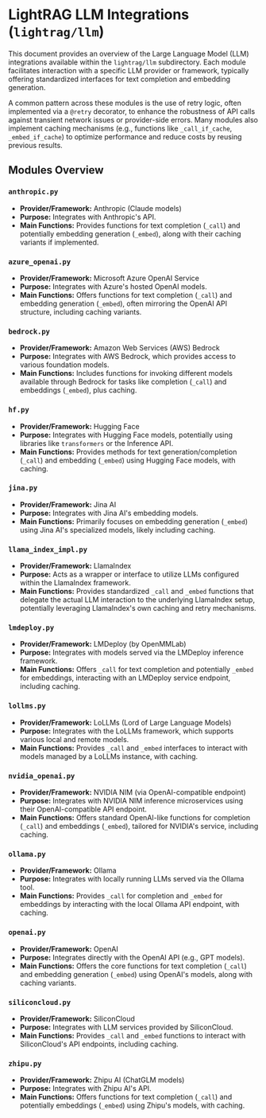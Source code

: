 # LightRAG LLM Integrations (`lightrag/llm`)

This document provides an overview of the Large Language Model (LLM) integrations available within the `lightrag/llm` subdirectory. Each module facilitates interaction with a specific LLM provider or framework, typically offering standardized interfaces for text completion and embedding generation.

A common pattern across these modules is the use of retry logic, often implemented via a `@retry` decorator, to enhance the robustness of API calls against transient network issues or provider-side errors. Many modules also implement caching mechanisms (e.g., functions like `_call_if_cache`, `_embed_if_cache`) to optimize performance and reduce costs by reusing previous results.

## Modules Overview

### `anthropic.py`
*   **Provider/Framework:** Anthropic (Claude models)
*   **Purpose:** Integrates with Anthropic's API.
*   **Main Functions:** Provides functions for text completion (`_call`) and potentially embedding generation (`_embed`), along with their caching variants if implemented.

### `azure_openai.py`
*   **Provider/Framework:** Microsoft Azure OpenAI Service
*   **Purpose:** Integrates with Azure's hosted OpenAI models.
*   **Main Functions:** Offers functions for text completion (`_call`) and embedding generation (`_embed`), often mirroring the OpenAI API structure, including caching variants.

### `bedrock.py`
*   **Provider/Framework:** Amazon Web Services (AWS) Bedrock
*   **Purpose:** Integrates with AWS Bedrock, which provides access to various foundation models.
*   **Main Functions:** Includes functions for invoking different models available through Bedrock for tasks like completion (`_call`) and embeddings (`_embed`), plus caching.

### `hf.py`
*   **Provider/Framework:** Hugging Face
*   **Purpose:** Integrates with Hugging Face models, potentially using libraries like `transformers` or the Inference API.
*   **Main Functions:** Provides methods for text generation/completion (`_call`) and embedding (`_embed`) using Hugging Face models, with caching.

### `jina.py`
*   **Provider/Framework:** Jina AI
*   **Purpose:** Integrates with Jina AI's embedding models.
*   **Main Functions:** Primarily focuses on embedding generation (`_embed`) using Jina AI's specialized models, likely including caching.

### `llama_index_impl.py`
*   **Provider/Framework:** LlamaIndex
*   **Purpose:** Acts as a wrapper or interface to utilize LLMs configured within the LlamaIndex framework.
*   **Main Functions:** Provides standardized `_call` and `_embed` functions that delegate the actual LLM interaction to the underlying LlamaIndex setup, potentially leveraging LlamaIndex's own caching and retry mechanisms.

### `lmdeploy.py`
*   **Provider/Framework:** LMDeploy (by OpenMMLab)
*   **Purpose:** Integrates with models served via the LMDeploy inference framework.
*   **Main Functions:** Offers `_call` for text completion and potentially `_embed` for embeddings, interacting with an LMDeploy service endpoint, including caching.

### `lollms.py`
*   **Provider/Framework:** LoLLMs (Lord of Large Language Models)
*   **Purpose:** Integrates with the LoLLMs framework, which supports various local and remote models.
*   **Main Functions:** Provides `_call` and `_embed` interfaces to interact with models managed by a LoLLMs instance, with caching.

### `nvidia_openai.py`
*   **Provider/Framework:** NVIDIA NIM (via OpenAI-compatible endpoint)
*   **Purpose:** Integrates with NVIDIA NIM inference microservices using their OpenAI-compatible API endpoint.
*   **Main Functions:** Offers standard OpenAI-like functions for completion (`_call`) and embeddings (`_embed`), tailored for NVIDIA's service, including caching.

### `ollama.py`
*   **Provider/Framework:** Ollama
*   **Purpose:** Integrates with locally running LLMs served via the Ollama tool.
*   **Main Functions:** Provides `_call` for completion and `_embed` for embeddings by interacting with the local Ollama API endpoint, with caching.

### `openai.py`
*   **Provider/Framework:** OpenAI
*   **Purpose:** Integrates directly with the OpenAI API (e.g., GPT models).
*   **Main Functions:** Offers the core functions for text completion (`_call`) and embedding generation (`_embed`) using OpenAI's models, along with caching variants.

### `siliconcloud.py`
*   **Provider/Framework:** SiliconCloud
*   **Purpose:** Integrates with LLM services provided by SiliconCloud.
*   **Main Functions:** Provides `_call` and `_embed` functions to interact with SiliconCloud's API endpoints, including caching.

### `zhipu.py`
*   **Provider/Framework:** Zhipu AI (ChatGLM models)
*   **Purpose:** Integrates with Zhipu AI's API.
*   **Main Functions:** Offers functions for text completion (`_call`) and potentially embeddings (`_embed`) using Zhipu's models, with caching.